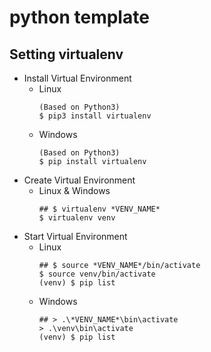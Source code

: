 # python template

## Setting virtualenv

* Install Virtual Environment
  * Linux
    ```
    (Based on Python3)
    $ pip3 install virtualenv
    ```
  * Windows
    ```
    (Based on Python3)
    $ pip install virtualenv
    ```
* Create Virtual Environment
  * Linux & Windows
    ```
    ## $ virtualenv *VENV_NAME*
    $ virtualenv venv
    ```
* Start Virtual Environment
  * Linux
    ```
    ## $ source *VENV_NAME*/bin/activate
    $ source venv/bin/activate
    (venv) $ pip list
    ```
  * Windows
    ```
    ## > .\*VENV_NAME*\bin\activate
    > .\venv\bin\activate
    (venv) $ pip list
    ```
